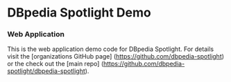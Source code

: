 # DBpedia Spotlight Demo
### Web Application

This is the web application demo code for DBpedia Spotlight. For details
visit the [organizations GitHub page] (https://github.com/dbpedia-spotlight) or the check out the [main repo] (https://github.com/dbpedia-spotlight/dbpedia-spotlight).

